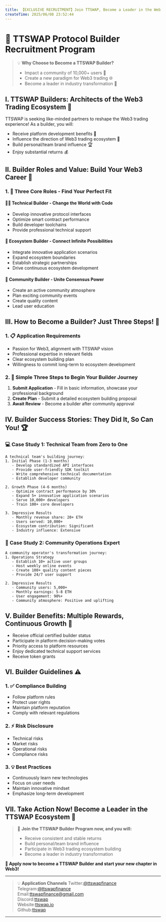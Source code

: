 ```yaml
---
title: 【EXCLUSIVE RECRUITMENT】Join TTSWAP, Become a Leader in the Web3 Trading Revolution! 🚀
createTime: 2025/06/08 23:52:44
---
```


# 🌟 TTSWAP Protocol Builder Recruitment Program

> 💡 **Why Choose to Become a TTSWAP Builder?**
> - Impact a community of 10,000+ users 👥
> - Create a new paradigm for Web3 trading 🌐
> - Become a leader in industry transformation 🚀

## I. TTSWAP Builders: Architects of the Web3 Trading Ecosystem 🎯

TTSWAP is seeking like-minded partners to reshape the Web3 trading experience! As a builder, you will:
- Receive platform development benefits 💎
- Influence the direction of Web3 trading ecosystem 🌱
- Build personal/team brand influence 🏆
- Enjoy substantial returns 💰

## II. Builder Roles and Value: Build Your Web3 Career 💫

### 1. 🎯 Three Core Roles - Find Your Perfect Fit

#### 👨‍💻 **Technical Builder** - Change the World with Code
- Develop innovative protocol interfaces
- Optimize smart contract performance
- Build developer toolchains
- Provide professional technical support

#### 🌱 **Ecosystem Builder** - Connect Infinite Possibilities
- Integrate innovative application scenarios
- Expand ecosystem boundaries
- Establish strategic partnerships
- Drive continuous ecosystem development

#### 👥 **Community Builder** - Unite Consensus Power
- Create an active community atmosphere
- Plan exciting community events
- Create quality content
- Lead user education

## III. How to Become a Builder? Just Three Steps! 🚀

### 1. 📋 Application Requirements
- Passion for Web3, alignment with TTSWAP vision
- Professional expertise in relevant fields
- Clear ecosystem building plan
- Willingness to commit long-term to ecosystem development

### 2. 📝 Simple Three Steps to Begin Your Builder Journey
1. **Submit Application** - Fill in basic information, showcase your professional background
2. **Create Plan** - Submit a detailed ecosystem building proposal
3. **Await Review** - Become a builder after community approval

## IV. Builder Success Stories: They Did It, So Can You! 🏆

### 💻 **Case Study 1: Technical Team from Zero to One**
```
A technical team's building journey:
1. Initial Phase (1-3 months)
   - Develop standardized API interfaces
   - Provide user-friendly SDK toolkit
   - Write comprehensive technical documentation
   - Establish developer community

2. Growth Phase (4-6 months)
   - Optimize contract performance by 30%
   - Expand 5+ innovative application scenarios
   - Serve 10,000+ developers
   - Train 100+ core developers

3. Impressive Results
   - Monthly revenue share: 20+ ETH
   - Users served: 10,000+
   - Ecosystem contribution: Significant
   - Industry influence: Extensive
```

### 🎯 **Case Study 2: Community Operations Expert**
```
A community operator's transformation journey:
1. Operations Strategy
   - Establish 10+ active user groups
   - Host weekly online events
   - Create 100+ quality content pieces
   - Provide 24/7 user support

2. Impressive Results
   - Community users: 5,000+
   - Monthly earnings: 5-8 ETH
   - User engagement: 90%+
   - Community atmosphere: Positive and uplifting
```

## V. Builder Benefits: Multiple Rewards, Continuous Growth 🎁

- Receive official certified builder status
- Participate in platform decision-making votes
- Priority access to platform resources
- Enjoy dedicated technical support services
- Receive token grants

## VI. Builder Guidelines ⚠️

### 1. ✅ Compliance Building
- Follow platform rules
- Protect user rights
- Maintain platform reputation
- Comply with relevant regulations

### 2. ⚡ Risk Disclosure
- Technical risks
- Market risks
- Operational risks
- Compliance risks

### 3. 💡 Best Practices
- Continuously learn new technologies
- Focus on user needs
- Maintain innovative mindset
- Emphasize long-term development

## VII. Take Action Now! Become a Leader in the TTSWAP Ecosystem 🎉

> 💫 **Join the TTSWAP Builder Program now, and you will:**
> - Receive consistent and stable returns
> - Build personal/team brand influence
> - Participate in Web3 trading ecosystem building
> - Become a leader in industry transformation

**🚀 Apply now to become a TTSWAP Builder and start your new chapter in Web3!**

---
> 💡 **Application Channels**
Twitter:[@ttswapfinance](https://x.com/ttswapFinance)  
Telegram:[@ttswapfinance](https://t.me/ttswapfinance)  
Email:[ttswapfinance@gmail.com](mailto:ttswapfinance@gmail.com)  
Discord:[ttswap](https://discord.gg/XygqnmQgX3)  
Website:[ttswap.io](http://www.ttswap.io)  
Github:[ttswap](http://github.com/ttswap)  
---
 